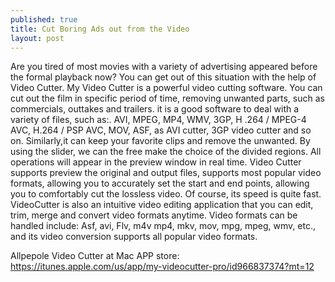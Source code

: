 ```yaml
---
published: true
title: Cut Boring Ads out from the Video
layout: post
---
```

Are you tired of most movies with a variety of advertising appeared before the formal playback now?  You can get out of this situation with the help of Video Cutter. My Video Cutter is a powerful video cutting software. You can cut out the film in specific period of time, removing unwanted parts, such as commercials, outtakes and trailers. it is a good software to deal with a variety of files, such as:. AVI, MPEG, MP4, WMV, 3GP, H .264 / MPEG-4 AVC, H.264 / PSP AVC, MOV, ASF, as AVI cutter, 3GP video cutter and so on.
Similarly,it can keep your favorite clips and remove the unwanted. By using the slider, we can the free make the choice of the divided regions. All operations will appear in the preview window in real time. Video Cutter supports preview the original and output files, supports most popular video formats, allowing you to accurately set the start and end points, allowing you to comfortably cut the lossless video. Of course, its speed is quite fast.
VideoCutter is also an intuitive video editing application that you can edit, trim, merge and convert video formats anytime. Video formats can be handled include: Asf, avi, Flv, m4v mp4, mkv, mov, mpg, mpeg, wmv, etc., and its video conversion supports all popular video formats.

Allpepole Video Cutter at Mac APP store:
https://itunes.apple.com/us/app/my-videocutter-pro/id966837374?mt=12
